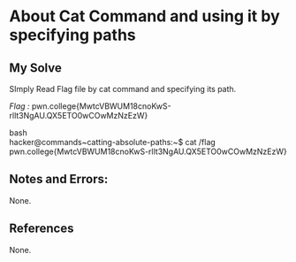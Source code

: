 # About Cat Command and using it by specifying paths

## My Solve
SImply Read Flag file by cat command and specifying its path.

*Flag :* pwn.college{MwtcVBWUM18cnoKwS-rllt3NgAU.QX5ETO0wCOwMzNzEzW}

bash \
hacker@commands~catting-absolute-paths:~$ cat /flag     
pwn.college{MwtcVBWUM18cnoKwS-rllt3NgAU.QX5ETO0wCOwMzNzEzW}           

## Notes and Errors:
None.

## References
None.
